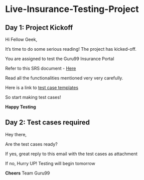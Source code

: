 # Live-Insurance-Testing-Project

## Day 1: Project Kickoff

Hi Fellow Geek,
 
It’s time to do some serious reading! The project has kicked-off.
 
You are assigned to test the Guru99 Insurance Portal

Refer to this SRS document - [Here](https://github.com/tsokomalusi/Live-Insurance-Testing-Project/blob/main/Resources/SRS%20Guru99%20Insurance.pdf)

Read all the functionalities mentioned very very carefully.

Here is a link to [test case templates](https://github.com/tsokomalusi/Live-Insurance-Testing-Project/blob/main/Resources/TestCaseTemplate.xls)

So start making test cases!

**Happy Testing**

## Day 2: Test cases required

Hey there,
 
Are the test cases ready?
 
If yes, great reply to this email with the test cases as attachment
 
If no, Hurry UP! Testing will begin tomorrow

**Cheers**
Team Guru99



